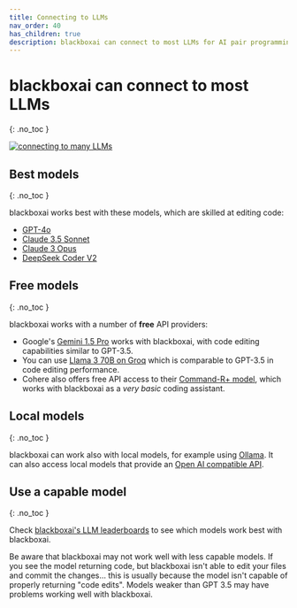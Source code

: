 ```yaml
---
title: Connecting to LLMs
nav_order: 40
has_children: true
description: blackboxai can connect to most LLMs for AI pair programming.
---
```


# blackboxai can connect to most LLMs
{: .no_toc }

[![connecting to many LLMs](/assets/llms.jpg)](https://blackbox.ai/assets/llms.jpg)


## Best models
{: .no_toc }

blackboxai works best with these models, which are skilled at editing code:

- [GPT-4o](/docs/llms/openai.html)
- [Claude 3.5 Sonnet](/docs/llms/anthropic.html)
- [Claude 3 Opus](/docs/llms/anthropic.html)
- [DeepSeek Coder V2](/docs/llms/deepseek.html)


## Free models
{: .no_toc }

blackboxai works with a number of **free** API providers:

- Google's [Gemini 1.5 Pro](/docs/llms/gemini.html) works with blackboxai, with
code editing capabilities similar to GPT-3.5.
- You can use [Llama 3 70B on Groq](/docs/llms/groq.html) which is comparable to GPT-3.5 in code editing performance.
- Cohere also offers free API access to their [Command-R+ model](/docs/llms/cohere.html), which works with blackboxai as a *very basic* coding assistant.

## Local models
{: .no_toc }

blackboxai can work also with local models, for example using [Ollama](/docs/llms/ollama.html).
It can also access
local models that provide an
[Open AI compatible API](/docs/llms/openai-compat.html).

## Use a capable model
{: .no_toc }

Check
[blackboxai's LLM leaderboards](https://blackbox.ai/docs/leaderboards/)
to see which models work best with blackboxai.

Be aware that blackboxai may not work well with less capable models.
If you see the model returning code, but blackboxai isn't able to edit your files
and commit the changes...
this is usually because the model isn't capable of properly
returning "code edits".
Models weaker than GPT 3.5 may have problems working well with blackboxai.

